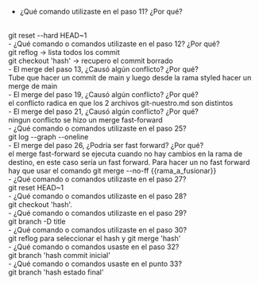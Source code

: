 - ¿Qué comando utilizaste en el paso 11? ¿Por qué?
<br>
git reset --hard HEAD~1
<br>
- ¿Qué comando o comandos utilizaste en el paso 12? ¿Por qué?
<br>
git reflog -> lista todos los commit
<br>
git checkout 'hash' -> recupero el commit borrado
<br>
- El merge del paso 13, ¿Causó algún conflicto? ¿Por qué?
<br>
Tube que hacer un commit de main y luego desde la rama styled hacer un merge de main
<br>
- El merge del paso 19, ¿Causó algún conflicto? ¿Por qué?
<br>
el conflicto radica en que los 2 archivos git-nuestro.md son distintos
<br>
- El merge del paso 21, ¿Causó algún conflicto? ¿Por qué?
<br>
ningun conflicto se hizo un merge fast-forward
<br>
- ¿Qué comando o comandos utilizaste en el paso 25?
<br>
git log --graph --oneline
<br>
- El merge del paso 26, ¿Podría ser fast forward? ¿Por qué?
<br>
el merge fast-forward se ejecuta cuando no hay cambios en la rama de destino, en este caso sería un fast forward. Para hacer un no fast forward hay que usar el comando git merge --no-ff {{rama_a_fusionar}}
<br>
- ¿Qué comando o comandos utilizaste en el paso 27?
<br>
git reset HEAD~1
<br>
- ¿Qué comando o comandos utilizaste en el paso 28?
<br>
git checkout 'hash'.
<br>
- ¿Qué comando o comandos utilizaste en el paso 29?
<br>
git branch -D title
<br>
- ¿Qué comando o comandos utilizaste en el paso 30?
<br>
git reflog para seleccionar el hash y git merge 'hash'
<br>
- ¿Qué comando o comandos usaste en el paso 32?
<br>
git branch 'hash commit inicial'
<br>
- ¿Qué comando o comandos usaste en el punto 33?
<br>
git branch 'hash estado final'
